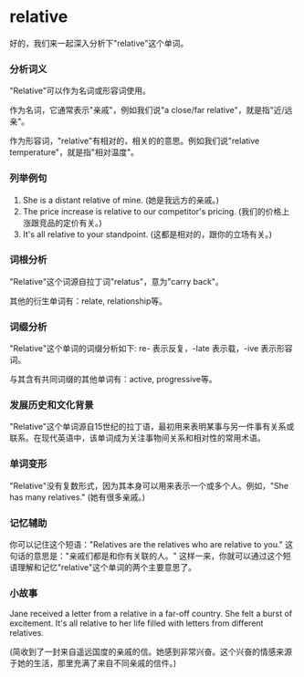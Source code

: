 # relative

好的，我们来一起深入分析下"relative"这个单词。

  

### 分析词义

  

"Relative"可以作为名词或形容词使用。

  

作为名词，它通常表示"亲戚"，例如我们说"a close/far relative"，就是指"近/远亲"。

  

作为形容词，"relative"有相对的，相关的的意思。例如我们说"relative temperature"，就是指"相对温度"。

  

### 列举例句

  

1.  She is a distant relative of mine. (她是我远方的亲戚。)
2.  The price increase is relative to our competitor's pricing. (我们的价格上涨跟竞品的定价有关。)
3.  It's all relative to your standpoint. (这都是相对的，跟你的立场有关。)

  

### 词根分析

  

"Relative"这个词源自拉丁词"relatus"，意为"carry back"。

  

其他的衍生单词有：relate, relationship等。

  

### 词缀分析

  

"Relative"这个单词的词缀分析如下: re- 表示反复，-late 表示载，-ive 表示形容词。

  

与其含有共同词缀的其他单词有：active, progressive等。

  

### 发展历史和文化背景

  

"Relative"这个单词源自15世纪的拉丁语，最初用来表明某事与另一件事有关系或联系。在现代英语中，该单词成为关注事物间关系和相对性的常用术语。

  

### 单词变形

  

"Relative"没有复数形式，因为其本身可以用来表示一个或多个人。例如，"She has many relatives." (她有很多亲戚。)

  

### 记忆辅助

  

你可以记住这个短语："Relatives are the relatives who are relative to you." 这句话的意思是："亲戚们都是和你有关联的人。" 这样一来，你就可以通过这个短语理解和记忆"relative"这个单词的两个主要意思了。

  

### 小故事

  

Jane received a letter from a relative in a far-off country. She felt a burst of excitement. It's all relative to her life filled with letters from different relatives.

  

(简收到了一封来自遥远国度的亲戚的信。她感到非常兴奋。这个兴奋的情感来源于她的生活，那里充满了来自不同亲戚的信件。)
